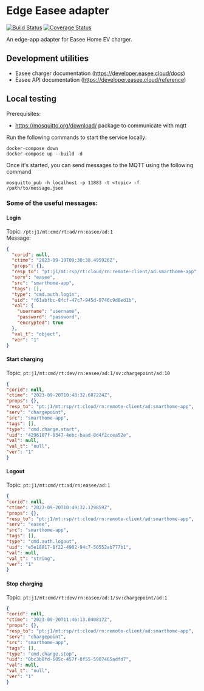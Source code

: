 # Edge Easee adapter
[![Build Status](https://app.travis-ci.com/futurehomeno/edge-easee-adapter.svg?token=BT5GpzawZfLuMbxzdzfx&branch=main)](https://app.travis-ci.com/futurehomeno/edge-easee-adapter)
[![Coverage Status](https://coveralls.io/repos/github/futurehomeno/edge-easee-adapter/badge.svg?branch=main&t=irAXge)](https://coveralls.io/github/futurehomeno/edge-easee-adapter?branch=main)

An edge-app adapter for Easee Home EV charger.

## Development utilities
* Easee charger documentation (https://developer.easee.cloud/docs)
* Easee API documentation (https://developer.easee.cloud/reference)

## Local testing
Prerequisites:  
 - https://mosquitto.org/download/ package to communicate with mqtt

Run the following commands to start the service locally:
```shell
docker-compose down
docker-compose up --build -d
```

Once it's started, you can send messages to the MQTT using the following command
```shell
mosquitto_pub -h localhost -p 11883 -t <topic> -f /path/to/message.json
```

### Some of the useful messages:  

#### Login
Topic:  `/pt:j1/mt:cmd/rt:ad/rn:easee/ad:1`  
Message:
```json =
{
  "corid": null,
  "ctime": "2023-09-19T09:30:38.495926Z",
  "props": {},
  "resp_to": "pt:j1/mt:rsp/rt:cloud/rn:remote-client/ad:smarthome-app",
  "serv": "easee",
  "src": "smarthome-app",
  "tags": [],
  "type": "cmd.auth.login",
  "uid": "f61abfbc-8fcf-47c7-945d-9746c9d8ed1b",
  "val": {
    "username": "username",
    "password": "password",
    "encrypted": true
  },
  "val_t": "object",
  "ver": "1"
}
```
#### Start charging
Topic: `pt:j1/mt:cmd/rt:dev/rn:easee/ad:1/sv:chargepoint/ad:10`
```json =
{
"corid": null,
"ctime": "2023-09-20T10:48:32.687224Z",
"props": {},
"resp_to": "pt:j1/mt:rsp/rt:cloud/rn:remote-client/ad:smarthome-app",
"serv": "chargepoint",
"src": "smarthome-app",
"tags": [],
"type": "cmd.charge.start",
"uid": "4296187f-0347-4ebc-baad-8d4f2ccea52e",
"val": null,
"val_t": "null",
"ver": "1"
}
```

#### Logout
Topic: `pt:j1/mt:cmd/rt:ad/rn:easee/ad:1`
```json = 
{
"corid": null,
"ctime": "2023-09-20T10:49:32.129859Z",
"props": {},
"resp_to": "pt:j1/mt:rsp/rt:cloud/rn:remote-client/ad:smarthome-app",
"serv": "easee",
"src": "smarthome-app",
"tags": [],
"type": "cmd.auth.logout",
"uid": "e5e18917-8f22-4902-94c7-50552ab777b1",
"val": null,
"val_t": "string",
"ver": "1"
}
```

#### Stop charging
Topic: `pt:j1/mt:cmd/rt:dev/rn:easee/ad:1/sv:chargepoint/ad:1`
```json =
{
"corid": null,
"ctime": "2023-09-20T11:46:13.040817Z",
"props": {},
"resp_to": "pt:j1/mt:rsp/rt:cloud/rn:remote-client/ad:smarthome-app",
"serv": "chargepoint",
"src": "smarthome-app",
"tags": [],
"type": "cmd.charge.stop",
"uid": "0bc3b8fd-605c-457f-8f55-5907465adfd7",
"val": null,
"val_t": "null",
"ver": "1"
}
```